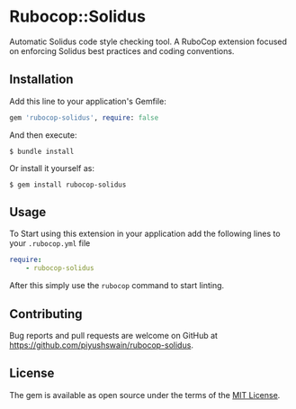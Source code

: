 # Rubocop::Solidus

Automatic Solidus code style checking tool.
A RuboCop extension focused on enforcing Solidus best practices and coding conventions.

## Installation

Add this line to your application's Gemfile:

```ruby
gem 'rubocop-solidus', require: false
```

And then execute:

    $ bundle install

Or install it yourself as:

    $ gem install rubocop-solidus

## Usage

To Start using this extension in your application add the following lines to your `.rubocop.yml` file

```yaml
require:
    - rubocop-solidus
```

After this simply use the `rubocop` command to start linting.

## Contributing

Bug reports and pull requests are welcome on GitHub at https://github.com/piyushswain/rubocop-solidus.

## License

The gem is available as open source under the terms of the [MIT License](https://opensource.org/licenses/MIT).
